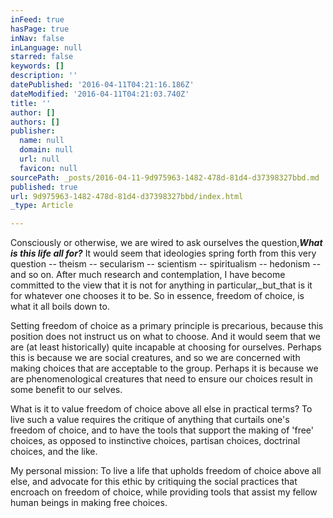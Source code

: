```yaml
---
inFeed: true
hasPage: true
inNav: false
inLanguage: null
starred: false
keywords: []
description: ''
datePublished: '2016-04-11T04:21:16.186Z'
dateModified: '2016-04-11T04:21:03.740Z'
title: ''
author: []
authors: []
publisher:
  name: null
  domain: null
  url: null
  favicon: null
sourcePath: _posts/2016-04-11-9d975963-1482-478d-81d4-d37398327bbd.md
published: true
url: 9d975963-1482-478d-81d4-d37398327bbd/index.html
_type: Article

---
```

Consciously or otherwise, we are wired to ask ourselves the question,**_What is this life all for?_** It would seem that ideologies spring forth from this very question -- theism -- secularism -- scientism -- spiritualism -- hedonism -- and so on. After much research and contemplation, I have become committed to the view that it is not for anything in particular,_but_that is it for whatever one chooses it to be. So in essence, freedom of choice, is what it all boils down to.

Setting freedom of choice as a primary principle is precarious, because this position does not instruct us on what to choose. And it would seem that we are (at least historically) quite incapable at choosing for ourselves. Perhaps this is because we are social creatures, and so we are concerned with making choices that are acceptable to the group. Perhaps it is because we are phenomenological creatures that need to ensure our choices result in some benefit to our selves.

What is it to value freedom of choice above all else in practical terms? To live such a value requires the critique of anything that curtails one's freedom of choice, and to have the tools that support the making of 'free' choices, as opposed to instinctive choices, partisan choices, doctrinal choices, and the like.

My personal mission: To live a life that upholds freedom of choice above all else, and advocate for this ethic by critiquing the social practices that encroach on freedom of choice, while providing tools that assist my fellow human beings in making free choices.